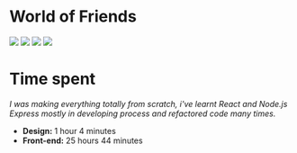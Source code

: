 # World of Friends
<div>
  <img src="https://img.shields.io/badge/Front--end-ReactJS-blue.svg">
  <img src="https://img.shields.io/badge/Back--end-Node.js%20Express-lightgrey.svg">
  <img src="https://img.shields.io/badge/Database-PostgreSQL-9cf.svg">
  <img src="https://img.shields.io/badge/Mobile-React%20Native-informational.svg">
</div>

# Time spent
<i>I was making everything totally from scratch, i've learnt React and Node.js Express mostly in developing process and refactored code many times.</i>
- <b>Design:</b> 1 hour 4 minutes
- <b>Front-end:</b> 25 hours 44 minutes
